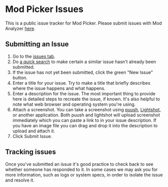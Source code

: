# Mod Picker Issues
This is a public issue tracker for Mod Picker.  Please submit issues with Mod Analyzer  [here](https://github.com/matortheeternal/mod-analyzer).

## Submitting an Issue

1. Go to the [issues tab](http://puu.sh/r7gEQ.png).
2. Do [a quick search](http://puu.sh/r7gHg.png) to make certain a similar issue hasn't already been submitted.
3. If the issue has not yet been submitted, click the green "New Issue" button.
4. Enter a title for your issue.  Try to make a title that briefly describes where the issue happens and what happens.
5. Enter a description for the issue.  The most important thing to provide here is detailed steps to recreate the issue, if known.  It's also helpful to note what web browser and operating system you're using.
6. Attach a screenshot.  You can take a screenshot using [puush](https://puush.me/), [Lightshot](https://app.prntscr.com/en/index.html), or another application.  Both puush and lightshot will upload screenshot immediately which you can paste a link to in your issue description.  If you have an image file you can drag and drop it into the description to upload and attach it.
7. Click Submit Issue.

## Tracking issues

Once you've submitted an issue it's good practice to check back to see whether someone has responded to it.  In some cases we may ask you for more information, such as logs or system specs, in order to isolate the issue and resolve it.
